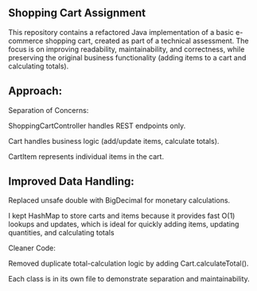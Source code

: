 Shopping Cart Assignment
--------------------------------------------------------------------------------
This repository contains a refactored Java implementation of a basic e-commerce shopping cart, created as part of a technical assessment. The focus is on improving readability, maintainability, and correctness, while preserving the original business functionality (adding items to a cart and calculating totals).

Approach:
-----------------------------------

Separation of Concerns:

ShoppingCartController handles REST endpoints only.

Cart handles business logic (add/update items, calculate totals).

CartItem represents individual items in the cart.

Improved Data Handling:
------------------------------

Replaced unsafe double with BigDecimal for monetary calculations.

I kept HashMap to store carts and items because it provides fast O(1) lookups and updates, 
which is ideal for quickly adding items, updating quantities, and calculating totals

Cleaner Code:

Removed duplicate total-calculation logic by adding Cart.calculateTotal().

Each class is in its own file to demonstrate separation and maintainability.
